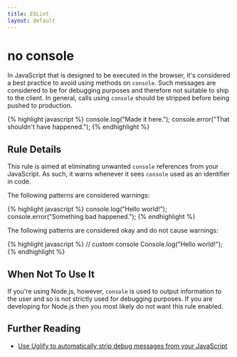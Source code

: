 ```yaml
---
title: ESLint
layout: default
---
```

# no console

In JavaScript that is designed to be executed in the browser, it's considered a best practice to avoid using methods on `console`. Such messages are considered to be for debugging purposes and therefore not suitable to ship to the client. In general, calls using `console` should be stripped before being pushed to production.

{% highlight javascript %}
console.log("Made it here.");
console.error("That shouldn't have happened.");
{% endhighlight %}


## Rule Details

This rule is aimed at eliminating unwanted `console` references from your JavaScript. As such, it warns whenever it sees `console` used as an identifier in code.

The following patterns are considered warnings:

{% highlight javascript %}
console.log("Hello world!");
console.error("Something bad happened.");
{% endhighlight %}

The following patterns are considered okay and do not cause warnings:

{% highlight javascript %}
// custom console
Console.log("Hello world!");
{% endhighlight %}

## When Not To Use It

If you're using Node.js, however, `console` is used to output information to the user and so is not strictly used for debugging purposes. If you are developing for Node.js then you most likely do not want this rule enabled.

## Further Reading

* [Use Uglify to automatically strip debug messages from your JavaScript](http://jstarrdewar.com/blog/2013/02/28/use-uglify-to-automatically-strip-debug-messages-from-your-javascript)
